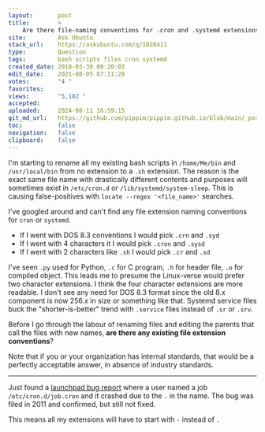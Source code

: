 ```yaml
---
layout:       post
title:        >
    Are there file-naming conventions for .cron and .systemd extensions?
site:         Ask Ubuntu
stack_url:    https://askubuntu.com/q/1020411
type:         Question
tags:         bash scripts files cron systemd
created_date: 2018-03-30 00:20:03
edit_date:    2021-08-05 07:11:28
votes:        "4 "
favorites:    
views:        "5,182 "
accepted:     
uploaded:     2024-08-11 16:59:15
git_md_url:   https://github.com/pippim/pippim.github.io/blob/main/_posts/2018/2018-03-30-Are-there-file-naming-conventions-for-.cron-and-.systemd-extensions_.md
toc:          false
navigation:   false
clipboard:    false
---
```


I'm starting to rename all my existing bash scripts in `/home/Me/bin` and `/usr/local/bin` from no extension to a `.sh` extension. The reason is the exact same file name with drastically different contents and purposes will sometimes exist in `/etc/cron.d` or `/lib/systemd/system-sleep`. This is causing false-positives with `locate --regex '<file_name>'` searches.

I've googled around and can't find any file extension naming conventions for `cron` or `systemd`.

- If I went with DOS 8.3 conventions I would pick `.crn` and `.syd`
- If I went with 4 characters it I would pick `.cron` and `.sysd`
- If I went with 2 characters like `.sh` I would pick `.cr` and `.sd`

I've seen `.py` used for Python, `.c` for C program, `.h` for header file, `.o` for compiled object. This leads me to presume the Linux-verse would prefer two character extensions. I think the four character extensions are more readable. I don't see any need for DOS 8.3 format since the old 8.x component is now 256.x in size or something like that. Systemd service files buck the "shorter-is-better" trend with `.service` files instead of `.sr` or `.srv`.

Before I go through the labour of renaming files and editing the parents that call the files with new names, **are there any existing file extension conventions**?

Note that if you or your organization has internal standards, that would be a perfectly acceptable answer, in absence of industry standards.


----------

Just found a [launchpad bug report][1] where a user named a job `/etc/cron.d/job.cron` and it crashed due to the `.` in the name. The bug was filed in 2011 and confirmed, but still not fixed.

This means all my extensions will have to start with `-` instead of `.`


  [1]: https://bugs.launchpad.net/ubuntu/+source/cron/+bug/706565
